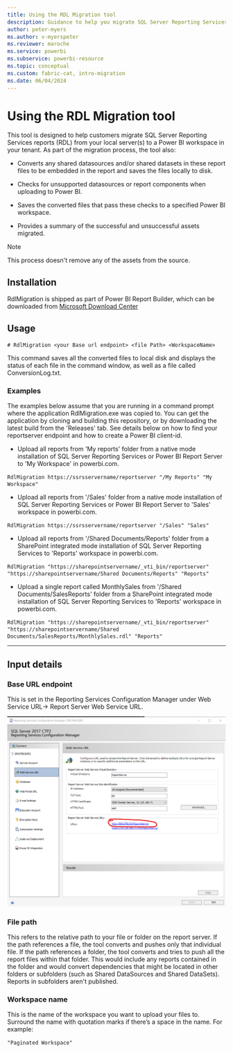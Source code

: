 ```yaml
---
title: Using the RDL Migration tool
description: Guidance to help you migrate SQL Server Reporting Services reports (RDL) from your local server(s) to a Power BI workspace in your tenant.
author: peter-myers
ms.author: v-myerspeter
ms.reviewer: maroche
ms.service: powerbi
ms.subservice: powerbi-resource
ms.topic: conceptual
ms.custom: fabric-cat, intro-migration
ms.date: 06/04/2024
---
```


# Using the RDL Migration tool
This tool is designed to help customers migrate SQL Server Reporting Services reports (RDL) from your local server(s) to a Power BI workspace in your tenant.  As part of the migration process, the tool also:

- Converts any shared datasources and/or shared datasets in these report files to be embedded in the report and saves the files locally to disk.

- Checks for unsupported datasources or report components when uploading to Power BI.

- Saves the converted files that pass these checks to a specified Power BI workspace.

- Provides a summary of the successful and unsuccessful assets migrated.

>[!NOTE]
> This process doesn't remove any of the assets from the source.

## Installation

RdlMigration is shipped as part of Power BI Report Builder, which can be downloaded from [Microsoft Download Center](https://www.microsoft.com/download/details.aspx?id=105942)

## Usage

```
# RdlMigration <your Base url endpoint> <file Path> <WorkspaceName>
```

This command saves all the converted files to local disk and displays the status of each file in the command window, as well as a file called ConversionLog.txt.

### Examples

The examples below assume that you are running in a command prompt where the application RdlMigration.exe was copied to. You can get the application by cloning and building this repository, or by downloading the latest build from the 'Releases' tab. See details below on how to find your reportserver endpoint and how to create a Power BI client-id.

- Upload  all reports from 'My reports' folder from a native mode installation of SQL Server Reporting Services or Power BI Report Server to 'My Workspace' in powerbi.com.
    
 ```
 RdlMigration https://ssrsservername/reportserver "/My Reports" "My Workspace"
 ```
    
- Upload  all reports from '/Sales' folder from a native mode installation of SQL Server Reporting Services or Power BI Report Server to 'Sales' workspace in powerbi.com.
    
 ```
 RdlMigration https://ssrsservername/reportserver "/Sales" "Sales"
 ```

- Upload all reports from '/Shared Documents/Reports' folder from a SharePoint integrated mode installation of SQL Server Reporting Services to 'Reports' workspace in powerbi.com.
    
```
RdlMigration "https://sharepointservername/_vti_bin/reportserver" "https://sharepointservername/Shared Documents/Reports" "Reports"
```

- Upload a single report called MonthlySales from '/Shared Documents/SalesReports' folder from a SharePoint integrated mode installation of SQL Server Reporting Services to 'Reports' workspace in powerbi.com.
    
```
RdlMigration "https://sharepointservername/_vti_bin/reportserver" "https://sharepointservername/Shared Documents/SalesReports/MonthlySales.rdl" "Reports"
```
---
## Input details

### Base URL endpoint

This is set in the Reporting Services Configuration Manager under Web Service URL-> Report Server Web Service URL.

![Screenshot of RS Config tool showing webservice url](media/using-rdlmigration-tool/config-tool-webservice-url.png)

### File path

This refers to the relative path to your file or folder on the report server. If the path references a file, the tool converts and pushes only that individual file. If the path references a folder, the tool converts and tries to push all the report files within that folder. This would include any reports contained in the folder and would convert dependencies that might be located in other folders or subfolders (such as Shared DataSources and Shared DataSets). Reports in subfolders aren't published.

### Workspace name

This is the name of the workspace you want to upload your files to. Surround the name with quotation marks if there’s  a space in the name. For example:
```
"Paginated Workspace"
```

